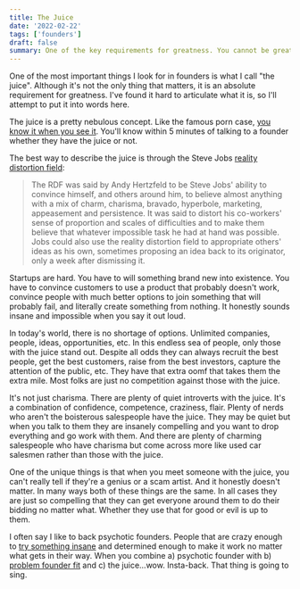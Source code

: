 ```yaml
---
title: The Juice
date: '2022-02-22'
tags: ['founders']
draft: false
summary: One of the key requirements for greatness. You cannot be great without the juice.
---
```


One of the most important things I look for in founders is what I call "the juice". Although it's not the only thing that matters, it is an absolute requirement for greatness. I've found it hard to articulate what it is, so I'll attempt to put it into words here. 

The juice is a pretty nebulous concept. Like the famous porn case, [you know it when you see it](https://en.wikipedia.org/wiki/I_know_it_when_I_see_it). You'll know within 5 minutes of talking to a founder whether they have the juice or not.

The best way to describe the juice is through the Steve Jobs [reality distortion field](https://en.wikipedia.org/wiki/Reality_distortion_field): 

> The RDF was said by Andy Hertzfeld to be Steve Jobs' ability to convince himself, and others around him, to believe almost anything with a mix of charm, charisma, bravado, hyperbole, marketing, appeasement and persistence. It was said to distort his co-workers' sense of proportion and scales of difficulties and to make them believe that whatever impossible task he had at hand was possible. Jobs could also use the reality distortion field to appropriate others' ideas as his own, sometimes proposing an idea back to its originator, only a week after dismissing it.

Startups are hard. You have to will something brand new into existence. You have to convince customers to use a product that probably doesn't work, convince people with much better options to join something that will probably fail, and literally create something from nothing. It honestly sounds insane and impossible when you say it out loud.

In today's world, there is no shortage of options. Unlimited companies, people, ideas, opportunities, etc. In this endless sea of people, only those with the juice stand out. Despite all odds they can always recruit the best people, get the best customers, raise from the best investors, capture the attention of the public, etc. They have that extra oomf that takes them the extra mile. Most folks are just no competition against those with the juice.

It's not just charisma. There are plenty of quiet introverts with the juice. It's a combination of confidence, competence, craziness, flair. Plenty of nerds who aren't the boisterous salespeople have the juice. They may be quiet but when you talk to them they are insanely compelling and you want to drop everything and go work with them. And there are plenty of charming salespeople who have charisma but come across more like used car salesmen rather than those with the juice. 

One of the unique things is that when you meet someone with the juice, you can't really tell if they're a genius or a scam artist. And it honestly doesn't matter. In many ways both of these things are the same. In all cases they are just so compelling that they can get everyone around them to do their bidding no matter what. Whether they use that for good or evil is up to them.

I often say I like to back psychotic founders. People that are crazy enough to [try something insane](/blog/pick-hard-problems) and determined enough to make it work no matter what gets in their way. When you combine a) psychotic founder with b) [problem founder fit](/blog/problem-founder-fit) and c) the juice...wow. Insta-back. That thing is going to sing.